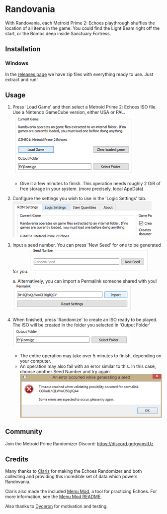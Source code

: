 # Randovania
With Randovania, each Metroid Prime 2: Echoes playthrough shuffles the location of all items in the game.
You could find the Light Beam right off the start, or the Bombs deep inside Sanctuary Fortress.  

## Installation

### Windows

In the [releases page](https://github.com/henriquegemignani/randovania/releases) we have zip files
with everything ready to use. Just extract and run!

## Usage

1. Press 'Load Game' and then select a Metroid Prime 2: Echoes ISO file.
Use a Nintendo GameCube version, either USA or PAL.
![Randovania Main GUI](randovania-readme/gui-1.png)
   - Give it a few minutes to finish. This operation needs roughly 2 GiB of free
   storage in your system. (more precisely, local AppData)

2. Configure the settings you wish to use in the 'Logic Settings' tab.
![Logic Settings Tab](randovania-readme/gui-2.png)
  
3. Input a seed number. You can press 'New Seed' for one to be generated for you.
![New Seed](randovania-readme/gui-3.png)

    a. Alternatively, you can import a Permalink someone shared with you!
    ![Permalink](randovania-readme/gui-4.png) 

4. When finished, press 'Randomize' to create an ISO ready to be played. The ISO will be created
in the folder you selected in 'Output Folder'
![Output Folder](randovania-readme/gui-5.png)
   - The entire operation may take over 5 minutes to finish, depending on your computer.
   - An operation may also fail with an error similar to this. In this case, choose another Seed
   Number and try again.
   ![Generation Failure](randovania-readme/gui-6.png)
   
   
## Community

Join the Metroid Prime Randomizer Discord: https://discord.gg/gymstUz
 
## Credits

Many thanks to [Claris](https://www.twitch.tv/claris) for
making the Echoes Randomizer and both collecting and providing this
incredible set of data which powers Randovania.

Claris also made the included [Menu Mod](https://www.dropbox.com/s/yhqqafaxfo3l4vn/Echoes%20Menu.7z),
a tool for practicing Echoes. For more information, see the
[Menu Mod README](https://www.dropbox.com/s/yhqqafaxfo3l4vn/Echoes%20Menu.7z?file_subpath=%2FEchoes+Menu%2Freadme.txt).

Also thanks to [Dyceron](https://www.twitch.tv/dyceron) for motivation and testing.
